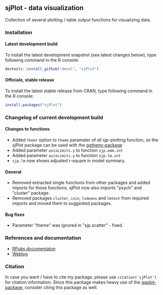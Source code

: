 sjPlot - data visualization
------------------------------------------------------------------------------
Collection of several plotting / table output functions for visualizing data.

### Installation

#### Latest development build

To install the latest development snapshot (see latest changes below), type following command in the R console:

```r
devtools::install_github("devel", "sjPlot")
```

#### Officiale, stable release
To install the latest stable release from CRAN, type following command in the R console:

```r
install.packages("sjPlot")
```

### Changelog of current development build

#### Changes to functions
* Added `themr` option to `theme` paramater of all sjp-plotting function, so the sjPlot package can be used with the [ggthemr-package](https://github.com/cttobin/ggthemr)
* Added parameter `axisLimits.y` to function `sjp.emm.int`
* Added parameter `axisLimits.y` to function `sjp.lm.int`
* `sjp.lm` now shows adjusted r-square in model summary.

#### General
* Removed extracted single functions from other packages and added imports for those functions. sjPlot now also imports "psych" and "cluster" package.
* Removed packages `cluster`, `coin`, `lsmeans` and `lmtest` from required imports and moved them to suggested packages.

#### Bug fixes
* Parameter "theme" was ignored in "sjp.scatter" - fixed.


### References and documentation

- [RPubs documentaton](http://rpubs.com/sjPlot/)
- [Weblog](http://strengejacke.wordpress.com/sjplot-r-package/)


### Citation

In case you want / have to cite my package, please use `citation('sjPlot')` for citation information. Since this package makes heavy use of the [ggplot-package](http://cran.r-project.org/web/packages/ggplot2/index.html), consider citing this package as well.
